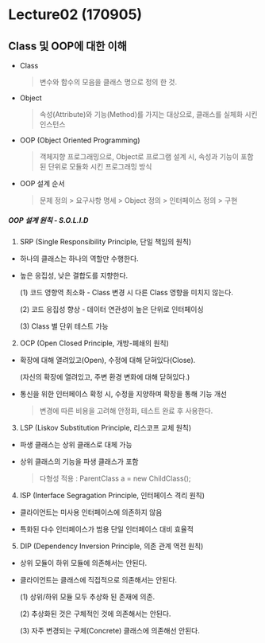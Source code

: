 # Lecture02 (170905)

##  Class 및 OOP에 대한 이해

* Class
  > 변수와 함수의 모음을 클래스 명으로 정의 한 것.

* Object
  > 속성(Attribute)와 기능(Method)를 가지는 대상으로, 클래스를 실체화 시킨 인스턴스

* OOP (Object Oriented Programming)
  > 객체지향 프로그래밍으로, Object로 프로그램 설계 시, 속성과 기능이 포함된 단위로 모듈화 시킨 프로그래밍 방식

* OOP 설계 순서
  > 문제 정의 > 요구사항 명세 > Object 정의 > 인터페이스 정의 > 구현

##### OOP 설계 원칙 - S.O.L.I.D

 1. SRP (Single Responsibility Principle, 단일 책임의 원칙)

  * 하나의 클래스는 하나의 역할만 수행한다.

  * 높은 응집성, 낮은 결합도를 지향한다.

      (1) 코드 영향역 최소화 - Class 변경 시 다른 Class 영향을 미치지 않는다.

      (2) 코드 응집성 향상 - 데이터 연관성이 높은 단위로 인터페이싱

      (3) Class 별 단위 테스트 가능

 2. OCP (Open Closed Principle, 개방-폐쇄의 원칙)

  * 확장에 대해 열려있고(Open), 수정에 대해 닫혀있다(Close).

     (자신의 확장에 열려있고, 주변 환경 변화에 대해 닫혀있다.)

  * 통신을 위한 인터페이스 확정 시, 수정을 지양하며 확장을 통해 기능 개선

    > 변경에 따른 비용을 고려해 안정화, 테스트 완료 후 사용한다.  

 3. LSP (Liskov Substitution Principle, 리스코프 교체 원칙)

  * 파생 클래스는 상위 클래스로 대체 가능

  * 상위 클래스의 기능을 파생 클래스가 포함

    > 다형성 적용 : ParentClass a = new ChildClass();

 4. ISP (Interface Segragation Principle, 인터페이스 격리 원칙)

   * 클라이언트는 미사용 인터페이스에 의존하지 않음

   * 특화된 다수 인터페이스가 범용 단일 인터페이스 대비 효율적

 5. DIP (Dependency Inversion Principle, 의존 관계 역전 원칙)

   * 상위 모듈이 하위 모듈에 의존해서는 안된다.

   * 클라이언트는 클래스에 직접적으로 의존해서는 안된다.

     (1) 상위/하위 모듈 모두 추상화 된 존재에 의존.

     (2) 추상화된 것은 구체적인 것에 의존해서는 안된다.

     (3) 자주 변경되는 구체(Concrete) 클래스에 의존해선 안된다.
